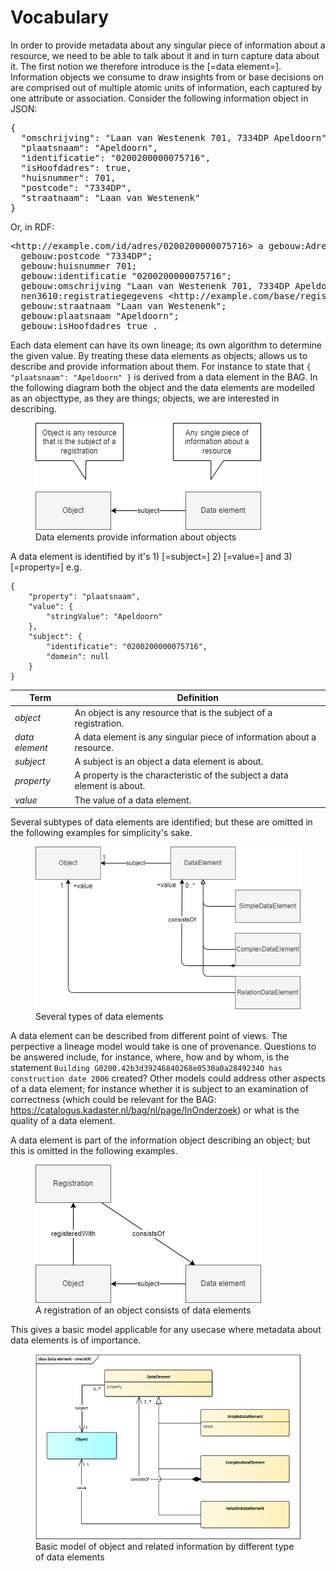 # Vocabulary

In order to provide metadata about any singular piece of information about a resource, we need to be able to talk about it and in turn capture data about it. The first notion we therefore introduce is the [=data element=]. Information objects we consume to draw insights from or base decisions on are comprised out of multiple atomic units of information, each captured by one attribute or association. Consider the following information object in JSON:

<pre>
{
  "omschrijving": "Laan van Westenenk 701, 7334DP Apeldoorn",
  "plaatsnaam": "Apeldoorn",
  "identificatie": "0200200000075716",
  "isHoofdadres": true,
  "huisnummer": 701,
  "postcode": "7334DP",
  "straatnaam": "Laan van Westenenk"
}
</pre>

Or, in RDF:

<pre>
&lt;http://example.com/id/adres/0200200000075716&gt; a gebouw:Adres;
  gebouw:postcode "7334DP";
  gebouw:huisnummer 701;
  gebouw:identificatie "0200200000075716";
  gebouw:omschrijving "Laan van Westenenk 701, 7334DP Apeldoorn";
  nen3610:registratiegegevens &lt;http://example.com/base/registratiegegevens-0200200000075716&gt;;
  gebouw:straatnaam "Laan van Westenenk";
  gebouw:plaatsnaam "Apeldoorn";
  gebouw:isHoofdadres true .
</pre>

Each data element can have its own lineage; its own algorithm to determine the given value. By treating these data elements as objects; allows us to describe and provide information about them. For instance to state that `{ "plaatsnaam": "Apeldoorn" }` is derived from a data element in the BAG. 
In the following diagram both the object and the data elements are modelled as an objecttype, as they are things; objects, we are interested in describing.

<figure id="Figure_1">
<img src="media/level1.1.png" alt="">
<figcaption>Data elements provide information about objects</figcaption>
</figure>

A data element is identified by it's 1) [=subject=] 2) [=value=] and 3) [=property=]
e.g.
```
{
    "property": "plaatsnaam",
    "value": {
        "stringValue": "Apeldoorn"
    },
    "subject": {
        "identificatie": "0200200000075716",
        "domein": null
    }
}
```

| Term                    | Definition                                                               |
| ----------------------- | ------------------------------------------------------------------------ |
| <dfn>object</dfn>       | An object is any resource that is the subject of a registration.         |
| <dfn>data element</dfn> | A data element is any singular piece of information about a resource.    |
| <dfn>subject</dfn>      | A subject is an object a data element is about.                          |
| <dfn>property</dfn>     | A property is the characteristic of the subject a data element is about. |
| <dfn>value</dfn>        | The value of a data element.                                             |

Several subtypes of data elements are identified; but these are omitted in the following examples for simplicity's sake.

<figure id="Figure_2">
<img src="media/level1.2.png" alt="">
<figcaption>Several types of data elements</figcaption>
</figure>

A data element can be described from different point of views. The perpective a lineage model would take is one of provenance. Questions to be answered include, for instance, where, how and by whom, is the statement `Building G0200.42b3d39246840268e0530a0a28492340 has construction date 2006` created? Other models could address other aspects of a data element; for instance whether it is subject to an examination of correctness (which could be relevant for the BAG: https://catalogus.kadaster.nl/bag/nl/page/InOnderzoek) or what is the quality of a data element. 

A data element is part of the information object describing an object; but this is omitted in the following examples.

<figure id="Figure_3">
<img src="media/level1.3.png" alt="">
<figcaption>A registration of an object consists of data elements</figcaption>
</figure>

This gives a basic model applicable for any usecase where metadata about data elements is of importance.

<figure id="Figure_4">
<img src="media/Data%20element.png" alt="">
<figcaption>Basic model of object and related information by different type of data elements</figcaption>
</figure>
